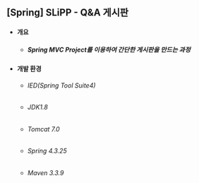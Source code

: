 ## [Spring] SLiPP - Q&A 게시판
- #### 개요
  - ##### Spring MVC Project를 이용하여 간단한 게시판을 만드는 과정

- #### 개발 환경
  - ###### IED(Spring Tool Suite4) 
  - ###### JDK1.8
  - ###### Tomcat 7.0
  - ###### Spring 4.3.25
  - ###### Maven 3.3.9
